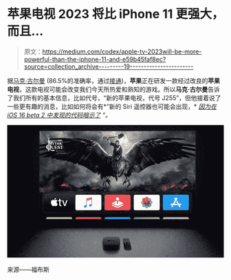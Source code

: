 # 苹果电视 2023 将比 iPhone 11 更强大，而且…

> 原文：<https://medium.com/codex/apple-tv-2023will-be-more-powerful-than-the-iphone-11-and-e59b45faf8ec?source=collection_archive---------19----------------------->

据[马克·古尔曼](https://appletrack.com/mark-gurman/) (86.5%的准确率，通过[接通](https://www.bloomberg.com/news/newsletters/2022-06-26/apple-aapl-plans-iphone-14-apple-watch-series-8-m2-macs-for-2022-and-2023-l4vd5unx))，**苹果**正在研发一款经过改良的**苹果电视**，这款电视可能会改变我们今天所热爱和熟知的游戏。所以**马克·古尔曼**告诉了我们所有的基本信息，比如代号，“新的苹果电视，代号 J255”，但他接着说了一些更有趣的消息，比如如何将会有*“新的 Siri 遥控器也可能会出现，* [*因为在 iOS 16 beta 2 中发现的代码暗示了*](https://www.macrumors.com/2022/06/23/ios-16-new-siri-remote-for-apple-tv-rumor/) *”。*

![](img/206110418a18b3e2d5064827c1f897ba.png)

来源——福布斯